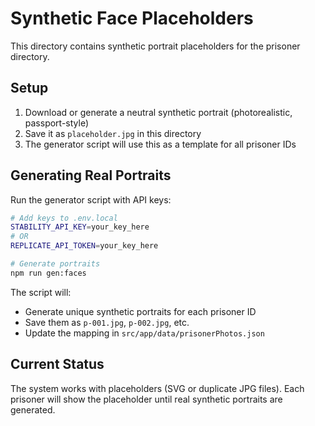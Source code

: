 # Synthetic Face Placeholders

This directory contains synthetic portrait placeholders for the prisoner directory.

## Setup

1. Download or generate a neutral synthetic portrait (photorealistic, passport-style)
2. Save it as `placeholder.jpg` in this directory
3. The generator script will use this as a template for all prisoner IDs

## Generating Real Portraits

Run the generator script with API keys:

```bash
# Add keys to .env.local
STABILITY_API_KEY=your_key_here
# OR
REPLICATE_API_TOKEN=your_key_here

# Generate portraits
npm run gen:faces
```

The script will:
- Generate unique synthetic portraits for each prisoner ID
- Save them as `p-001.jpg`, `p-002.jpg`, etc.
- Update the mapping in `src/app/data/prisonerPhotos.json`

## Current Status

The system works with placeholders (SVG or duplicate JPG files).
Each prisoner will show the placeholder until real synthetic portraits are generated.
